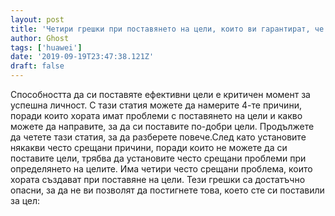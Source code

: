 ```yaml
---
layout: post
title: 'Четири грешки при поставянето на цели, които ви гарантират, че се проваляте'
author: Ghost
tags: ['huawei']
date: '2019-09-19T23:47:38.121Z'
draft: false
---
```


Способността да си поставяте ефективни цели е критичен момент за успешна личност. С тази статия можете да намерите 4-те причини, поради които хората имат проблеми с поставянето на цели и какво можете да направите, за да си поставите по-добри цели. Продължете да четете тази статия, за да разберете повече.След като установите някакви често срещани причини, поради които не можете да си поставите цели, трябва да установите често срещани проблеми при определянето на целите. Има четири често срещани проблема, които хората създават при поставяне на цели. Тези грешки са достатъчно опасни, за да не ви позволят да постигнете това, което сте си поставили за цел:
